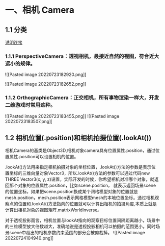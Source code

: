 # 一、相机 Camera
## 1.1 分类
[说明连接](https://blog.csdn.net/qq_43607777/article/details/115758549)
### 1.1.1 PerspectiveCamera：透视相机，最接近自然的视图，符合近大远小的规律。
![[Pasted image 20220723182920.png]]

![[Pasted image 20220723182652.png]]

### 1.1.2  **OrthographicCamera**：正交相机，所有事物渲染一样大，开发二维游戏时常用这种。
![[Pasted image 20220723183455.png]]
![[Pasted image 20220723183507.png]]

## 1.2 相机位置(.position)和相机拍摄位置(.lookAt())
相机Camera的基类是Object3D,相机对象camera具有位置属性.position，通过位置属性.position可以设置相机的位置。

.lookAt()方法用来指定相机拍摄对象的坐标位置，.lookAt()方法的参数是表示位置坐标的三维向量对象Vector3，所以.lookAt()方法的参数可以通过代码new THREE Vector3(x, y, z)设置。实际开发的时候，你希望相机对准哪个对象，就返回那个对象的位置属性.position，比如scene.position， 就表示返回场景scene的位置坐标，如果把scene.position换成某个网格模型对象的位置就是mesh.position，mesh.position表示网格模型mesh的本地位置坐标。通过相机观察点的位置和.lookAt()方法指向的位置就可以计算出相机的拍摄角度,本质上就是计算出相机对象的视图矩阵.matrixWorldInverse。

对于透视投影而言，相机位置与lookAt指向的观察目标位置间隔距离越小，场景中的三维模型放大倍数越大，准确地说是透视投影相机可以拍摄的范围更小，同时场景scene中超出的相机参数约束范围的部分会被剪裁掉。
![[Pasted image 20220724104940.png]]


